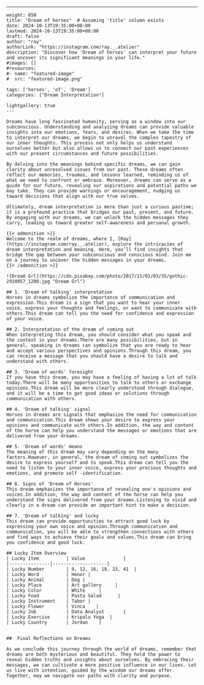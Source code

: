 ---
    weight: 850
    title: "Dream of horses"  # Assuming 'title' column exists
    date: 2024-10-13T19:35:00+08:00
    lastmod: 2024-10-13T19:35:00+08:00
    draft: false
    author: "ray"
    authorLink: "https://instagram.com/ray._.atelier"
    description: "Discover how 'Dream of horses' can interpret your future and uncover its significant meanings in your life."
    #images: []
    #resources:
    #- name: "featured-image"
    #  src: "featured-image.png"
    
    tags: ['horses', 'of', 'Dream']
    categories: ["Dream Interpretation"]
    
    lightgallery: true
    ---
    
    Dreams have long fascinated humanity, serving as a window into our subconscious. Understanding and analyzing dreams can provide valuable insights into our emotions, fears, and desires. When we take the time to interpret our dreams, we begin to unravel the complex tapestry of our inner thoughts. This process not only helps us understand ourselves better but also allows us to connect our past experiences with our present circumstances and future possibilities.
    
    By delving into the meanings behind specific dreams, we can gain clarity about unresolved issues from our past. These dreams often reflect our memories, traumas, and lessons learned, reminding us of what we need to confront or embrace. Moreover, dreams can serve as a guide for our future, revealing our aspirations and potential paths we may take. They can provide warnings or encouragement, nudging us toward decisions that align with our true selves.
    
    Ultimately, dream interpretation is more than just a curious pastime; it is a profound practice that bridges our past, present, and future. By engaging with our dreams, we can unlock the hidden messages they carry, leading us toward greater self-awareness and personal growth.
    
    {{< admonition >}}
    Welcome to the realm of dreams, where I, [Ray](https://instagram.com/ray._.atelier), explore the intricacies of dream interpretation and meaning. Here, you’ll find insights that bridge the gap between your subconscious and conscious mind. Join me on a journey to uncover the hidden messages in your dreams.
    {{< /admonition >}}
    
    ![Dream Grl](https://cdn.pixabay.com/photo/2017/11/02/03/35/gothic-2910057_1280.jpg "Dream Grl")
    
    ## 1. 'Dream of talking' interpretation
    Horses in dreams symbolize the importance of communication and expression.This dream is a sign that you want to hear your inner voice, express your thoughts and feelings, or want to communicate with others.This dream can tell you the need for confidence and expression of your voice.
    
    ## 2. Interpretation of the dream of coming out
    When interpreting this dream, you should consider what you speak and the context in your dreams.There are many possibilities, but in general, speaking in dreams can symbolize that you are ready to hear and accept various perspectives and opinions.Through this dream, you can receive a message that you should have a desire to talk and understand with others.
    
    ## 3. 'Dream of words' foresight
    If you have this dream, you may have a feeling of having a lot of talk today.There will be many opportunities to talk to others or exchange opinions.This dream will be more clearly understood through dialogue, and it will be a time to get good ideas or solutions through communication with others.
    
    ## 4. 'Dream of talking' signal
    Horses in dreams are signals that emphasize the need for communication and communication.This dream shows your desire to express your opinions and communicate with others.In addition, the way and content of the horse can help you understand the messages or emotions that are delivered from your dreams.
    
    ## 5. 'Dream of words' means
    The meaning of this dream may vary depending on the many factors.However, in general, the dream of coming out symbolizes the desire to express yourself and to speak.This dream can tell you the need to listen to your inner voice, express your precious thoughts and emotions, and promote self -identification.
    
    ## 6. Signs of 'Dream of Horses'
    This dream emphasizes the importance of revealing one's opinions and voices.In addition, the way and content of the horse can help you understand the signs delivered from your dreams.Listening to vivid and clearly in a dream can provide an important hint to make a decision.
    
    ## 7. 'Dream of talking' and lucky
    This dream can provide opportunities to attract good luck by expressing your own voice and opinion.Through communication and communication, you will be able to strengthen connections with others and find ways to achieve their goals and values.This dream can bring you confidence and good luck.
    
    ## Lucky Item Overview
    | Lucky Item          | Value              |
    |---------------|--------------------|
    | Lucky Number        | 9, 12, 16, 18, 23, 41  |
    | Lucky Word          | Honor |
    | Lucky Animal        | Dog |
    | Lucky Place         | Art gallery     |
    | Lucky Color         | White     |
    | Lucky Food          | Pasta Salad      |
    | Lucky Instrument    | Tabor |
    | Lucky Flower        | Vinca    |
    | Lucky Job           | Data Analyst       |
    | Lucky Exercise      | Kripalu Yoga  |
    | Lucky Country       | Jordan    |
    
    
    ##  Final Reflections on Dreams
    
    As we conclude this journey through the world of dreams, remember that dreams are both mysterious and beautiful. They hold the power to reveal hidden truths and insights about ourselves. By embracing their messages, we can cultivate a more positive influence in our lives. Let us live with intention, guided by the wisdom our dreams offer. Together, may we navigate our paths with clarity and purpose.
    